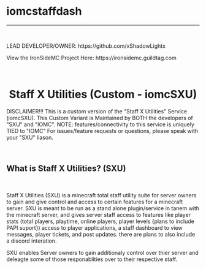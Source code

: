 # iomcstaffdash
<hr>
<br>
<p> LEAD DEVELOPER/OWNER: https://github.com/xShadowLightx </p>
<p>View the IronSideMC Project Here: https://ironsidemc.guildtag.com </p>
<br>
<h1 align="center">Staff X Utilities (Custom - iomcSXU)</h1>
<p>
 DISCLAIMER!!!
 This is a custom version of the "Staff X Utilities" Service (iomcSXU). This Custom Variant is Maintained by BOTH the developers of "SXU" and "IOMC". NOTE: features/connectivity 
 to this service is uniquely TIED to "IOMC" For issues/feature requests or questions, please speak with your "SXU" liason.
</p>

<br>

<h2>
    What is Staff X Utilities? (SXU)
</h2>

<br>

<p>
    Staff X Utilities (SXU) is a minecraft total staff utility suite for server owners to gain and give control and access to certain features for a minecraft server. SXU is meant to be run as a stand alone plugin/service in tanem with the minecraft server, and gives server staff access to features like player stats (total players, playtime, online players, player levels {plans to include PAPI suport}) access to player applications, a staff dashboard to view messages, player tickets, and post updates. there are plans to also include a discord interation.
</p>
<p>
    SXU enables Server owners to gain additionaly control over thier server and deleagte some of those responablities over to their respective staff.
</p>
